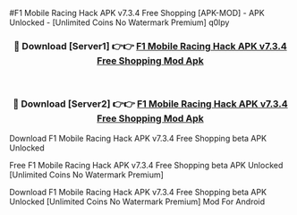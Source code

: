 #F1 Mobile Racing Hack APK v7.3.4 Free Shopping [APK-MOD] - APK Unlocked - [Unlimited Coins No Watermark Premium] q0lpy



<div align="center">

<h3>🔴 Download [Server1] 👉👉 <a href="https://momento.my/?title=F1_Mobile_Racing_Hack_APK_v7.3.4_Free_Shopping">F1 Mobile Racing Hack APK v7.3.4 Free Shopping Mod Apk</a></h3><br>

<h3>🔴 Download [Server2] 👉👉 <a href="https://momento.my/?title=F1_Mobile_Racing_Hack_APK_v7.3.4_Free_Shopping">F1 Mobile Racing Hack APK v7.3.4 Free Shopping Mod Apk</a></h3>
</div>



Download F1 Mobile Racing Hack APK v7.3.4 Free Shopping beta APK Unlocked

Free F1 Mobile Racing Hack APK v7.3.4 Free Shopping beta APK Unlocked [Unlimited Coins No Watermark Premium]

Download F1 Mobile Racing Hack APK v7.3.4 Free Shopping beta APK Unlocked [Unlimited Coins No Watermark Premium] Mod For Android
